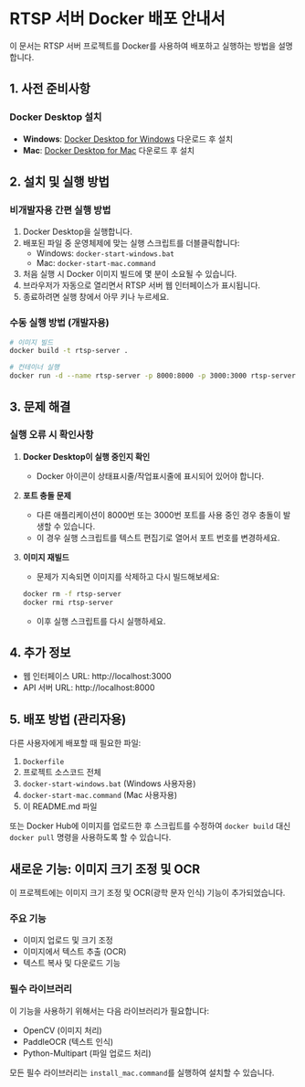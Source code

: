 # RTSP 서버 Docker 배포 안내서

이 문서는 RTSP 서버 프로젝트를 Docker를 사용하여 배포하고 실행하는 방법을 설명합니다.

## 1. 사전 준비사항

### Docker Desktop 설치

- **Windows**: [Docker Desktop for Windows](https://www.docker.com/products/docker-desktop) 다운로드 후 설치
- **Mac**: [Docker Desktop for Mac](https://www.docker.com/products/docker-desktop) 다운로드 후 설치

## 2. 설치 및 실행 방법

### 비개발자용 간편 실행 방법

1. Docker Desktop을 실행합니다.
2. 배포된 파일 중 운영체제에 맞는 실행 스크립트를 더블클릭합니다:
   - Windows: `docker-start-windows.bat`
   - Mac: `docker-start-mac.command`
3. 처음 실행 시 Docker 이미지 빌드에 몇 분이 소요될 수 있습니다.
4. 브라우저가 자동으로 열리면서 RTSP 서버 웹 인터페이스가 표시됩니다.
5. 종료하려면 실행 창에서 아무 키나 누르세요.

### 수동 실행 방법 (개발자용)

```bash
# 이미지 빌드
docker build -t rtsp-server .

# 컨테이너 실행
docker run -d --name rtsp-server -p 8000:8000 -p 3000:3000 rtsp-server
```

## 3. 문제 해결

### 실행 오류 시 확인사항

1. **Docker Desktop이 실행 중인지 확인**
   - Docker 아이콘이 상태표시줄/작업표시줄에 표시되어 있어야 합니다.

2. **포트 충돌 문제**
   - 다른 애플리케이션이 8000번 또는 3000번 포트를 사용 중인 경우 충돌이 발생할 수 있습니다.
   - 이 경우 실행 스크립트를 텍스트 편집기로 열어서 포트 번호를 변경하세요.

3. **이미지 재빌드**
   - 문제가 지속되면 이미지를 삭제하고 다시 빌드해보세요:
   ```bash
   docker rm -f rtsp-server
   docker rmi rtsp-server
   ```
   - 이후 실행 스크립트를 다시 실행하세요.

## 4. 추가 정보

- 웹 인터페이스 URL: http://localhost:3000
- API 서버 URL: http://localhost:8000

## 5. 배포 방법 (관리자용)

다른 사용자에게 배포할 때 필요한 파일:

1. `Dockerfile`
2. 프로젝트 소스코드 전체
3. `docker-start-windows.bat` (Windows 사용자용)
4. `docker-start-mac.command` (Mac 사용자용)
5. 이 README.md 파일

또는 Docker Hub에 이미지를 업로드한 후 스크립트를 수정하여 `docker build` 대신 `docker pull` 명령을 사용하도록 할 수 있습니다.

## 새로운 기능: 이미지 크기 조정 및 OCR

이 프로젝트에는 이미지 크기 조정 및 OCR(광학 문자 인식) 기능이 추가되었습니다.

### 주요 기능
- 이미지 업로드 및 크기 조정
- 이미지에서 텍스트 추출 (OCR)
- 텍스트 복사 및 다운로드 기능

### 필수 라이브러리
이 기능을 사용하기 위해서는 다음 라이브러리가 필요합니다:
- OpenCV (이미지 처리)
- PaddleOCR (텍스트 인식)
- Python-Multipart (파일 업로드 처리)

모든 필수 라이브러리는 `install_mac.command`를 실행하여 설치할 수 있습니다. 